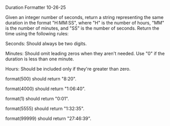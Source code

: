 Duration Formatter
10-26-25

Given an integer number of seconds, return a string representing the same duration in the format "H:MM:SS", where "H" is the number of hours, "MM" is the number of minutes, and "SS" is the number of seconds. Return the time using the following rules:

Seconds: Should always be two digits.

Minutes: Should omit leading zeros when they aren't needed. Use "0" if the duration is less 
than one minute.

Hours: Should be included only if they're greater than zero.


format(500) should return "8:20".

format(4000) should return "1:06:40".

format(1) should return "0:01".

format(5555) should return "1:32:35".

format(99999) should return "27:46:39".